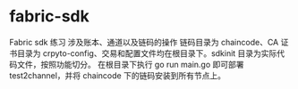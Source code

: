 # fabric-sdk
Fabric sdk 练习
涉及账本、通道以及链码的操作
链码目录为 chaincode、CA 证书目录为 crpyto-config、交易和配置文件均在根目录下。sdkinit 目录为实际代码文件，按照功能切分。
在根目录下执行 go run main.go 即可部署 test2channel，并将 chaincode 下的链码安装到所有节点上。
